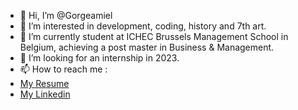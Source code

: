 - 👋 Hi, I’m @Gorgeamiel
- 👀 I’m interested in development, coding, history and 7th art.
- 🌱 I’m currently student at ICHEC Brussels Management School in Belgium, achieving a post master in Business & Management.
- 💞️ I’m looking for an internship in 2023.
- 📫 How to reach me :
- [My Resume](https://gorgeamiel.github.io/My_Resume/)
- [My Linkedin](https://www.linkedin.com/feed/)


<!---
Gorgeamiel/Gorgeamiel is a ✨ special ✨ repository because its `README.md` (this file) appears on your GitHub profile.
You can click the Preview link to take a look at your changes.
--->
